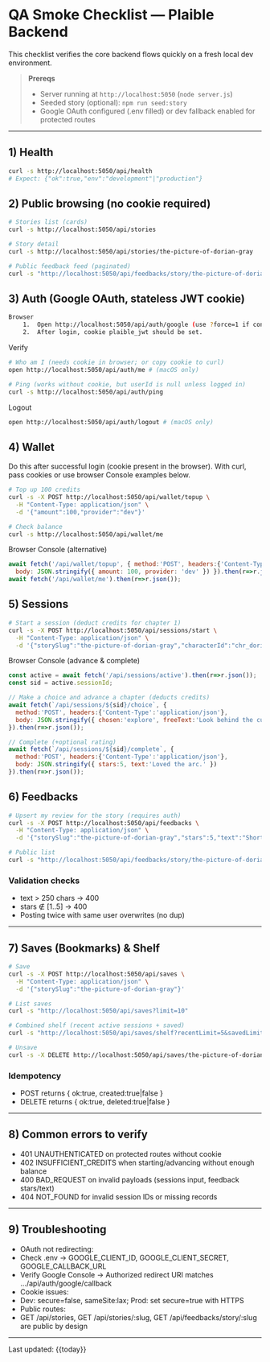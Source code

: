 # QA Smoke Checklist — Plaible Backend

This checklist verifies the core backend flows quickly on a fresh local dev environment.

> **Prereqs**
> - Server running at `http://localhost:5050` (`node server.js`)
> - Seeded story (optional): `npm run seed:story`
> - Google OAuth configured (.env filled) or dev fallback enabled for protected routes

---

## 1) Health

```bash
curl -s http://localhost:5050/api/health
# Expect: {"ok":true,"env":"development"|"production"}
```

## 2) Public browsing (no cookie required)

```bash
# Stories list (cards)
curl -s http://localhost:5050/api/stories

# Story detail
curl -s http://localhost:5050/api/stories/the-picture-of-dorian-gray

# Public feedback feed (paginated)
curl -s "http://localhost:5050/api/feedbacks/story/the-picture-of-dorian-gray?limit=2"
```

## 3) Auth (Google OAuth, stateless JWT cookie)

```bash
Browser
	1.	Open http://localhost:5050/api/auth/google (use ?force=1 if consent needs to show). # (macOS only)
	2.	After login, cookie plaible_jwt should be set.
```

Verify

```bash
# Who am I (needs cookie in browser; or copy cookie to curl)
open http://localhost:5050/api/auth/me # (macOS only)
```

```bash
# Ping (works without cookie, but userId is null unless logged in)
curl -s http://localhost:5050/api/auth/ping
```

Logout

```bash
open http://localhost:5050/api/auth/logout # (macOS only)
```

## 4) Wallet

Do this after successful login (cookie present in the browser).
With curl, pass cookies or use browser Console examples below.

```bash
# Top up 100 credits
curl -s -X POST http://localhost:5050/api/wallet/topup \
  -H "Content-Type: application/json" \
  -d '{"amount":100,"provider":"dev"}'

# Check balance
curl -s http://localhost:5050/api/wallet/me
```

Browser Console (alternative)

```js
await fetch('/api/wallet/topup', { method:'POST', headers:{'Content-Type':'application/json'},
  body: JSON.stringify({ amount: 100, provider: 'dev' }) }).then(r=>r.json());
await fetch('/api/wallet/me').then(r=>r.json());
```

## 5) Sessions

```bash
# Start a session (deduct credits for chapter 1)
curl -s -X POST http://localhost:5050/api/sessions/start \
  -H "Content-Type: application/json" \
  -d '{"storySlug":"the-picture-of-dorian-gray","characterId":"chr_dorian"}'
```

Browser Console (advance & complete)

```js
const active = await fetch('/api/sessions/active').then(r=>r.json());
const sid = active.sessionId;

// Make a choice and advance a chapter (deducts credits)
await fetch(`/api/sessions/${sid}/choice`, {
  method:'POST', headers:{'Content-Type':'application/json'},
  body: JSON.stringify({ chosen:'explore', freeText:'Look behind the curtain.', advanceChapter:true })
}).then(r=>r.json());

// Complete (+optional rating)
await fetch(`/api/sessions/${sid}/complete`, {
  method:'POST', headers:{'Content-Type':'application/json'},
  body: JSON.stringify({ stars:5, text:'Loved the arc.' })
}).then(r=>r.json());
```

## 6) Feedbacks

```bash
# Upsert my review for the story (requires auth)
curl -s -X POST http://localhost:5050/api/feedbacks \
  -H "Content-Type: application/json" \
  -d '{"storySlug":"the-picture-of-dorian-gray","stars":5,"text":"Short, tight, loved it."}'

# Public list
curl -s "http://localhost:5050/api/feedbacks/story/the-picture-of-dorian-gray?limit=2"
```

### Validation checks

- text > 250 chars → 400
- stars ∉ [1..5] → 400
- Posting twice with same user overwrites (no dup)

---

## 7) Saves (Bookmarks) & Shelf

```bash
# Save
curl -s -X POST http://localhost:5050/api/saves \
  -H "Content-Type: application/json" \
  -d '{"storySlug":"the-picture-of-dorian-gray"}'

# List saves
curl -s "http://localhost:5050/api/saves?limit=10"

# Combined shelf (recent active sessions + saved)
curl -s "http://localhost:5050/api/saves/shelf?recentLimit=5&savedLimit=5"

# Unsave
curl -s -X DELETE http://localhost:5050/api/saves/the-picture-of-dorian-gray
```

### Idempotency

- POST returns { ok:true, created:true|false }
- DELETE returns { ok:true, deleted:true|false }

---

## 8) Common errors to verify

- 401 UNAUTHENTICATED on protected routes without cookie
- 402 INSUFFICIENT_CREDITS when starting/advancing without enough balance
- 400 BAD_REQUEST on invalid payloads (sessions input, feedback stars/text)
- 404 NOT_FOUND for invalid session IDs or missing records

---

## 9) Troubleshooting

- OAuth not redirecting:
- Check .env → GOOGLE_CLIENT_ID, GOOGLE_CLIENT_SECRET, GOOGLE_CALLBACK_URL
- Verify Google Console → Authorized redirect URI matches .../api/auth/google/callback
- Cookie issues:
- Dev: secure=false, sameSite:lax; Prod: set secure=true with HTTPS
- Public routes:
- GET /api/stories, GET /api/stories/:slug, GET /api/feedbacks/story/:slug are public by design

---

Last updated: {{today}}
